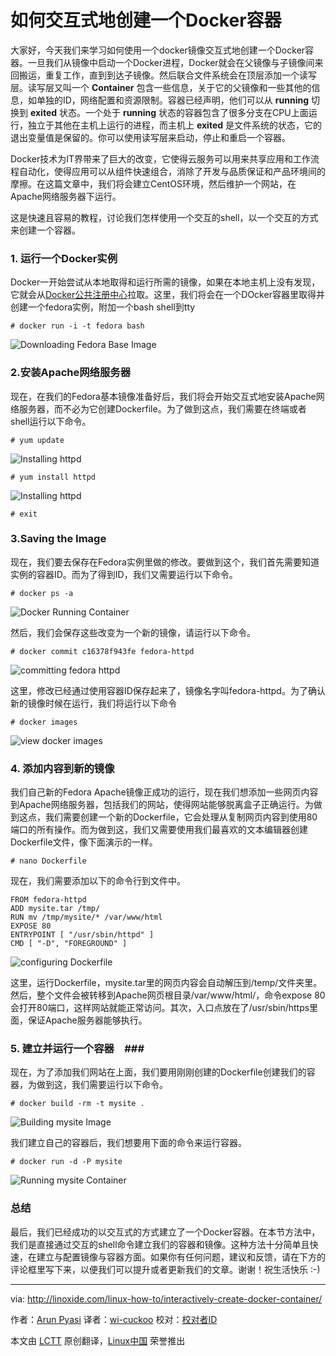 如何交互式地创建一个Docker容器
===============================================================================
大家好，今天我们来学习如何使用一个docker镜像交互式地创建一个Docker容器。一旦我们从镜像中启动一个Docker进程，Docker就会在父镜像与子镜像间来回搬运，重复工作，直到到达子镜像。然后联合文件系统会在顶层添加一个读写层。读写层又叫一个 **Container** 包含一些信息，关于它的父镜像和一些其他的信息，如单独的ID，网络配置和资源限制。容器已经声明，他们可以从 **running** 切换到 **exited** 状态。一个处于 **running** 状态的容器包含了很多分支在CPU上面运行，独立于其他在主机上运行的进程，而主机上 **exited** 是文件系统的状态，它的退出变量值是保留的。你可以使用读写层来启动，停止和重启一个容器。

Docker技术为IT界带来了巨大的改变，它使得云服务可以用来共享应用和工作流程自动化，使得应用可以从组件快速组合，消除了开发与品质保证和产品环境间的摩擦。在这篇文章中，我们将会建立CentOS环境，然后维护一个网站，在Apache网络服务器下运行。

这是快速且容易的教程，讨论我们怎样使用一个交互的shell，以一个交互的方式来创建一个容器。

### 1. 运行一个Docker实例 ###

Docker一开始尝试从本地取得和运行所需的镜像，如果在本地主机上没有发现，它就会从[Docker公共注册中心][1]拉取。这里，我们将会在一个DOcker容器里取得并创建一个fedora实例，附加一个bash shell到tty

	# docker run -i -t fedora bash

![Downloading Fedora Base Image](http://blog.linoxide.com/wp-content/uploads/2015/03/downloading-fedora-base-image.png)

### 2.安装Apache网络服务器 ###

现在，在我们的Fedora基本镜像准备好后，我们将会开始交互式地安装Apache网络服务器，而不必为它创建Dockerfile。为了做到这点，我们需要在终端或者shell运行以下命令。

	# yum update
	
![Installing httpd](http://blog.linoxide.com/wp-content/uploads/2015/03/installing-httpd2.png)
    
    # yum install httpd

![Installing httpd](http://blog.linoxide.com/wp-content/uploads/2015/03/installing-httpd2.png)
    
    # exit

### 3.Saving the Image ###

现在，我们要去保存在Fedora实例里做的修改。要做到这个，我们首先需要知道实例的容器ID。而为了得到ID，我们又需要运行以下命令。

    # docker ps -a

![Docker Running Container](http://blog.linoxide.com/wp-content/uploads/2015/03/docker-running-container.png)

然后，我们会保存这些改变为一个新的镜像，请运行以下命令。

    # docker commit c16378f943fe fedora-httpd

![committing fedora httpd](http://blog.linoxide.com/wp-content/uploads/2015/03/committing-fedora-httpd.png)

这里，修改已经通过使用容器ID保存起来了，镜像名字叫fedora-httpd。为了确认新的镜像时候在运行，我们将运行以下命令

    # docker images

![view docker images](http://blog.linoxide.com/wp-content/uploads/2015/03/view-docker-images.png)

### 4. 添加内容到新的镜像 ###

我们自己新的Fedora Apache镜像正成功的运行，现在我们想添加一些网页内容到Apache网络服务器，包括我们的网站，使得网站能够脱离盒子正确运行。为做到这点，我们需要创建一个新的Dockerfile，它会处理从复制网页内容到使用80端口的所有操作。而为做到这，我们又需要使用我们最喜欢的文本编辑器创建Dockerfile文件，像下面演示的一样。

    # nano Dockerfile

现在，我们需要添加以下的命令行到文件中。

    FROM fedora-httpd
    ADD mysite.tar /tmp/
    RUN mv /tmp/mysite/* /var/www/html
    EXPOSE 80
    ENTRYPOINT [ "/usr/sbin/httpd" ]
    CMD [ "-D", "FOREGROUND" ]

![configuring Dockerfile](http://blog.linoxide.com/wp-content/uploads/2015/03/configuring-Dockerfile.png)

这里，运行Dockerfile，mysite.tar里的网页内容会自动解压到/temp/文件夹里。然后，整个文件会被转移到Apache网页根目录/var/www/html/，命令expose 80会打开80端口，这样网站就能正常访问。其次，入口点放在了/usr/sbin/https里面，保证Apache服务器能够执行。

### 5. 建立并运行一个容器　###

现在，为了添加我们网站在上面，我们要用刚刚创建的Dockerfile创建我们的容器，为做到这，我们需要运行以下命令。

    # docker build -rm -t mysite .

![Building mysite Image](http://blog.linoxide.com/wp-content/uploads/2015/03/building-mysite-image.png)

我们建立自己的容器后，我们想要用下面的命令来运行容器。

    # docker run -d -P mysite

![Running mysite Container](http://blog.linoxide.com/wp-content/uploads/2015/03/running-mysite-container.png)

### 总结 ###

最后，我们已经成功的以交互式的方式建立了一个Docker容器。在本节方法中，我们是直接通过交互的shell命令建立我们的容器和镜像。这种方法十分简单且快速，在建立与配置镜像与容器方面。如果你有任何问题，建议和反馈，请在下方的评论框里写下来，以便我们可以提升或者更新我们的文章。谢谢！祝生活快乐 :-)

--------------------------------------------------------------------------------

via: http://linoxide.com/linux-how-to/interactively-create-docker-container/

作者：[Arun Pyasi][a]
译者：[wi-cuckoo](https://github.com/wi-cuckoo)
校对：[校对者ID](https://github.com/校对者ID)

本文由 [LCTT](https://github.com/LCTT/TranslateProject) 原创翻译，[Linux中国](http://linux.cn/) 荣誉推出

[a]:http://linoxide.com/author/arunp/
[1]:https://registry.hub.docker.com/
